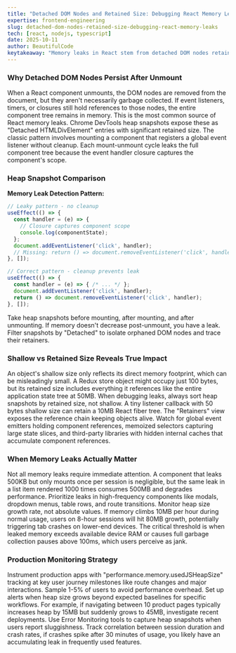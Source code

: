 ```yaml
---
title: "Detached DOM Nodes and Retained Size: Debugging React Memory Leaks in Production"
expertise: frontend-engineering
slug: detached-dom-nodes-retained-size-debugging-react-memory-leaks
tech: [react, nodejs, typescript]
date: 2025-10-11
author: BeautifulCode
keytakeaway: "Memory leaks in React stem from detached DOM nodes retained by uncleaned event listeners or closures; heap snapshot retained size analysis reveals the true memory impact, and understanding V8's generational GC is critical for accurate performance profiling."
---
```


### Why Detached DOM Nodes Persist After Unmount

When a React component unmounts, the DOM nodes are removed from the document, but they aren't necessarily garbage collected. If event listeners, timers, or closures still hold references to those nodes, the entire component tree remains in memory. This is the most common source of React memory leaks. Chrome DevTools heap snapshots expose these as "Detached HTMLDivElement" entries with significant retained size. The classic pattern involves mounting a component that registers a global event listener without cleanup. Each mount-unmount cycle leaks the full component tree because the event handler closure captures the component's scope.

### Heap Snapshot Comparison

**Memory Leak Detection Pattern:**

```javascript
// Leaky pattern - no cleanup
useEffect(() => {
  const handler = (e) => {
    // Closure captures component scope
    console.log(componentState);
  };
  document.addEventListener('click', handler);
  // Missing: return () => document.removeEventListener('click', handler);
}, []);

// Correct pattern - cleanup prevents leak
useEffect(() => {
  const handler = (e) => { /* ... */ };
  document.addEventListener('click', handler);
  return () => document.removeEventListener('click', handler);
}, []);
```

Take heap snapshots before mounting, after mounting, and after unmounting. If memory doesn't decrease post-unmount, you have a leak. Filter snapshots by "Detached" to isolate orphaned DOM nodes and trace their retainers.

### Shallow vs Retained Size Reveals True Impact

An object's shallow size only reflects its direct memory footprint, which can be misleadingly small. A Redux store object might occupy just 100 bytes, but its retained size includes everything it references like the entire application state tree at 50MB. When debugging leaks, always sort heap snapshots by retained size, not shallow. A tiny listener callback with 50 bytes shallow size can retain a 10MB React fiber tree. The "Retainers" view exposes the reference chain keeping objects alive. Watch for global event emitters holding component references, memoized selectors capturing large state slices, and third-party libraries with hidden internal caches that accumulate component references.

### When Memory Leaks Actually Matter

Not all memory leaks require immediate attention. A component that leaks 500KB but only mounts once per session is negligible, but the same leak in a list item rendered 1000 times consumes 500MB and degrades performance. Prioritize leaks in high-frequency components like modals, dropdown menus, table rows, and route transitions. Monitor heap size growth rate, not absolute values. If memory climbs 10MB per hour during normal usage, users on 8-hour sessions will hit 80MB growth, potentially triggering tab crashes on lower-end devices. The critical threshold is when leaked memory exceeds available device RAM or causes full garbage collection pauses above 100ms, which users perceive as jank.

### Production Monitoring Strategy

Instrument production apps with "performance.memory.usedJSHeapSize" tracking at key user journey milestones like route changes and major interactions. Sample 1-5% of users to avoid performance overhead. Set up alerts when heap size grows beyond expected baselines for specific workflows. For example, if navigating between 10 product pages typically increases heap by 15MB but suddenly grows to 45MB, investigate recent deployments. Use Error Monitoring tools to capture heap snapshots when users report sluggishness. Track correlation between session duration and crash rates, if crashes spike after 30 minutes of usage, you likely have an accumulating leak in frequently used features.
